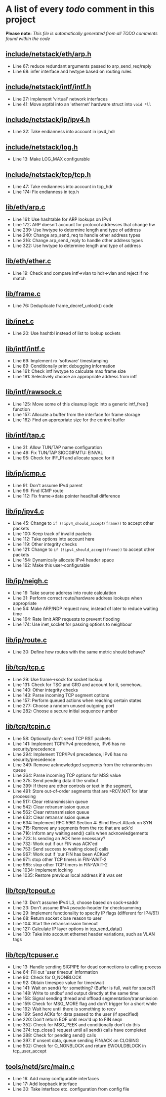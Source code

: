 # A list of every _todo_ comment in this project
**Please note:** _This file is automatically generated from all TODO comments found within the code_
## [include/netstack/eth/arp.h](include/netstack/eth/arp.h)
  - Line 67: reduce redundant arguments passed to arp_send_req/reply
  - Line 68: infer interface and hwtype based on routing rules

## [include/netstack/intf/intf.h](include/netstack/intf/intf.h)
  - Line 27: Implement 'virtual' network interfaces
  - Line 41: Move arptbl into an 'ethernet' hardware struct into `void *ll`

## [include/netstack/ip/ipv4.h](include/netstack/ip/ipv4.h)
  - Line 32: Take endianness into account in ipv4_hdr

## [include/netstack/log.h](include/netstack/log.h)
  - Line 13: Make LOG_MAX configurable

## [include/netstack/tcp/tcp.h](include/netstack/tcp/tcp.h)
  - Line 47: Take endianness into account in tcp_hdr
  - Line 174: Fix endianness in tcp.h

## [lib/eth/arp.c](lib/eth/arp.c)
  - Line 161: Use hashtable for ARP lookups on IPv4
  - Line 172: ARP doesn't account for protocol addresses that change hw
  - Line 239: Use hwtype to determine length and type of address
  - Line 240: Change arp_send_req to handle other address types
  - Line 316: Change arp_send_reply to handle other address types
  - Line 322: Use hwtype to determine length and type of address

## [lib/eth/ether.c](lib/eth/ether.c)
  - Line 19: Check and compare intf->vlan to hdr->vlan and reject if no match

## [lib/frame.c](lib/frame.c)
  - Line 76: Deduplicate frame_decref_unlock() code

## [lib/inet.c](lib/inet.c)
  - Line 20: Use hashtbl instead of list to lookup sockets

## [lib/intf/intf.c](lib/intf/intf.c)
  - Line 69: Implement rx 'software' timestamping
  - Line 89: Conditionally print debugging information
  - Line 161: Check intf hwtype to calculate max frame size
  - Line 191: Selectively choose an appropriate address from intf

## [lib/intf/rawsock.c](lib/intf/rawsock.c)
  - Line 125: Move some of this cleanup logic into a generic intf_free() function
  - Line 157: Allocate a buffer from the interface for frame storage
  - Line 162: Find an appropriate size for the control buffer

## [lib/intf/tap.c](lib/intf/tap.c)
  - Line 31: Allow TUN/TAP name configuration
  - Line 49: Fix TUN/TAP SIOCGIFMTU: EINVAL
  - Line 95: Check for IFF_PI and allocate space for it

## [lib/ip/icmp.c](lib/ip/icmp.c)
  - Line 91: Don't assume IPv4 parent
  - Line 96: Find ICMP route
  - Line 112: Fix frame->data pointer head/tail difference

## [lib/ip/ipv4.c](lib/ip/ipv4.c)
  - Line 45: Change to `if (!ipv4_should_accept(frame))` to accept other packets
  - Line 100: Keep track of invalid packets
  - Line 112: Take options into account here
  - Line 119: Other integrity checks
  - Line 121: Change to `if (!ipv4_should_accept(frame))` to accept other packets
  - Line 154: Dynamically allocate IPv4 header space
  - Line 162: Make this user-configurable

## [lib/ip/neigh.c](lib/ip/neigh.c)
  - Line 16: Take source address into route calculation
  - Line 31: Perform correct route/hardware address lookups when appropriate
  - Line 54: Make ARP/NDP request now, instead of later to reduce waiting time
  - Line 164: Rate limit ARP requests to prevent flooding
  - Line 174: Use inet_socket for passing options to neighbour

## [lib/ip/route.c](lib/ip/route.c)
  - Line 30: Define how routes with the same metric should behave?

## [lib/tcp/tcp.c](lib/tcp/tcp.c)
  - Line 29: Use frame->sock for socket lookup
  - Line 131: Check for TSO and GRO and account for it, somehow..
  - Line 140: Other integrity checks
  - Line 143: Parse incoming TCP segment options
  - Line 157: Perform queued actions when reaching certain states
  - Line 277: Choose a random unused outgoing port
  - Line 282: Choose a secure initial sequence number

## [lib/tcp/tcpin.c](lib/tcp/tcpin.c)
  - Line 58: Optionally don't send TCP RST packets
  - Line 141: Implement TCP/IPv4 precedence, IPv6 has no security/precedence
  - Line 294: Implement TCP/IPv4 precedence, IPv6 has no security/precedence
  - Line 349: Remove acknowledged segments from the retransmission queue
  - Line 364: Parse incoming TCP options for MSS value
  - Line 375: Send pending data it the sndbuf
  - Line 399: If there are other controls or text in the segment,
  - Line 491: Store out-of-order segments that are >RCV.NXT for later processing
  - Line 517: Clear retransmission queue
  - Line 542: Clear retransmission queue
  - Line 562: Clear retransmission queue
  - Line 632: Clear retransmission queue
  - Line 634: Implement RFC 5961 Section 4: Blind Reset Attack on SYN
  - Line 715: Remove any segments from the rtq that are ack'd
  - Line 716: Inform any waiting send() calls when acknowledgements
  - Line 723: Is sending an ACK here necessary?
  - Line 732: Work out if our FIN was ACK'ed
  - Line 753: Send success to waiting close() calls
  - Line 967: Work out if 'our FIN has been ACKed'
  - Line 971: stop other TCP timers in FIN-WAIT-2
  - Line 985: stop other TCP timers in FIN-WAIT-2
  - Line 1034: Implement locking
  - Line 1035: Restore previous local address if it was set

## [lib/tcp/tcpout.c](lib/tcp/tcpout.c)
  - Line 13: Don't assume IPv4 L3, choose based on sock->saddr
  - Line 23: Don't assume IPv4 pseudo-header for checksumming
  - Line 29: Implement functionality to specify IP flags (different for IP4/6?)
  - Line 68: Return socket close reason to user
  - Line 104: Start the retransmission timeout
  - Line 127: Calculate IP layer options in tcp_send_data()
  - Line 130: Take into account ethernet header variations, such as VLAN tags

## [lib/tcp/tcpuser.c](lib/tcp/tcpuser.c)
  - Line 13: Handle sending SIGPIPE for dead connections to calling process
  - Line 64: Fill out 'user timeout' information
  - Line 90: Check for O_NONBLOCK
  - Line 92: Obtain timespec value for timedwait
  - Line 141: Wait on send() for something? (Buffer is full, wait for space?)
  - Line 148: Write to sndbuf and output directly at the same time
  - Line 158: Signal sending thread and offload segmentation/transmission
  - Line 159: Check for MSG_MORE flag and don't trigger for a short while
  - Line 192: Wait here until there is something to recv
  - Line 199: Send ACKs for data passed to the user (if specified)
  - Line 220: Don't return EOF until recv'd up to FIN seqn
  - Line 352: Check for MSG_PEEK and conditionally don't do this
  - Line 374: tcp_close() request until all send() calls have completed
  - Line 388: Check for pending send() calls
  - Line 397: If unsent data, queue sending FIN/ACK on CLOSING
  - Line 502: Check for O_NONBLOCK and return EWOULDBLOCK in tcp_user_accept

## [tools/netd/src/main.c](tools/netd/src/main.c)
  - Line 16: Add many configurable interfaces
  - Line 17: Add loopback interface
  - Line 30: Take interface etc. configuration from config file
